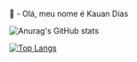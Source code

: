 👋 - Olá, meu nome é Kauan Dias

![Anurag's GitHub stats](https://github-readme-stats.vercel.app/api?username=kauandiass&show_icons=true&bg_color=DEG,142C42FF,0E1E2EFF&locale=pt-br&text_color=CCCCCCFF&border_radius=8.5&border_color=08121BFF)



[![Top Langs](https://github-readme-stats.vercel.app/api/top-langs/?username=kauandiass&bg_color=DEG,142C42FF,0E1E2EFF&locale=pt-br&border_color=08121BFF)](https://github.com/KauanDiass/github-reade-stats)
